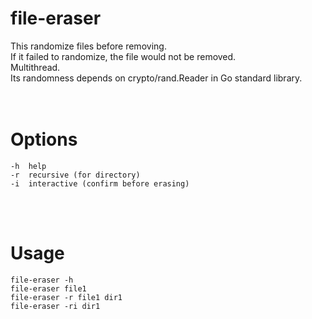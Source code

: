 # file-eraser
This randomize files before removing.<br>
If it failed to randomize, the file would not be removed.<br>
Multithread.<br>
Its randomness depends on crypto/rand.Reader in Go standard library.<br>
<br>
<br>

# Options
	-h	help
	-r	recursive (for directory)
	-i	interactive (confirm before erasing)
<br><br>


# Usage
	file-eraser -h
	file-eraser file1
	file-eraser -r file1 dir1
	file-eraser -ri dir1
